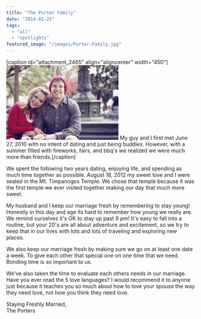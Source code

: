 ```yaml
---
title: "The Porter Family"
date: "2014-01-25"
tags:
  - "all"
  - "spotlights"
featured_image: "/images/Porter-Family.jpg"
---
```


\[caption id="attachment\_2465" align="aligncenter" width="450"\]![The Porter Family, newlywed advice, newlywed spotlight, newlywed advice, relationship help, relationship advice](/images/Porter-Family-300x199.jpg) My guy and I first met June 27, 2010 with no intent of dating and just being buddies. However, with a summer filled with fireworks, fairs, and bbq's we realized we were much more than friends.\[/caption\]

We spent the following two years dating, enjoying life, and spending as much time together as possible. August 18, 2012 my sweet love and I were sealed in the Mt. Timpanogos Temple. We chose that temple because it was the first temple we ever visited together making our day that much more sweet.

My husband and I keep our marriage fresh by remembering to stay young! Honestly in this day and age its hard to remember how young we really are. We remind ourselves it's OK to stay up past 9 pm! It's easy to fall into a routine, but your 20's are all about adventure and excitement, so we try to keep that in our lives with lots and lots of traveling and exploring new places.

We also keep our marriage fresh by making sure we go on at least one date a week. To give each other that special one on one time that we need. Bonding time is so important to us.

We've also taken the time to evaluate each others needs in our marriage. Have you ever read the 5 love languages? I would recommend it to anyone just because it teaches you so much about how to love your spouse the way they need love, not how you think they need love.

Staying Freshly Married,  
The Porters
